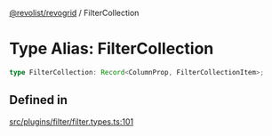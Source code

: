 [@revolist/revogrid](README.md) / FilterCollection

# Type Alias: FilterCollection

```ts
type FilterCollection: Record<ColumnProp, FilterCollectionItem>;
```

## Defined in

[src/plugins/filter/filter.types.ts:101](https://github.com/revolist/revogrid/blob/15bed16e98b0807fadb0bfdae87d4c121f88e09e/src/plugins/filter/filter.types.ts#L101)
